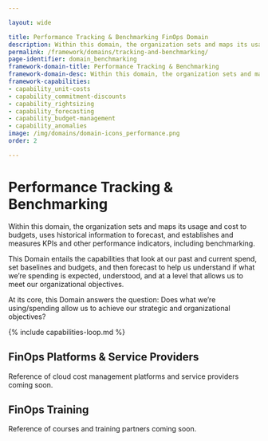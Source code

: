 ```yaml
---

layout: wide

title: Performance Tracking & Benchmarking FinOps Domain
description: Within this domain, the organization sets and maps its usage and cost to budgets, uses historical information to forecast, and establishes and measures KPIs and other performance indicators, including benchmarking.
permalink: /framework/domains/tracking-and-benchmarking/
page-identifier: domain_benchmarking
framework-domain-title: Performance Tracking & Benchmarking
framework-domain-desc: Within this domain, the organization sets and maps its usage and cost to budgets, uses historical information to forecast, and establishes and measures KPIs and other performance indicators, including benchmarking.
framework-capabilities:
- capability_unit-costs
- capability_commitment-discounts
- capability_rightsizing
- capability_forecasting
- capability_budget-management
- capability_anomalies
image: /img/domains/domain-icons_performance.png
order: 2

---
```


# Performance Tracking & Benchmarking

Within this domain, the organization sets and maps its usage and cost to budgets, uses historical information to forecast, and establishes and measures KPIs and other performance indicators, including benchmarking.

This Domain entails the capabilities that look at our past and current spend, set baselines and budgets, and then forecast to help us understand if what we’re spending is expected, understood, and at a level that allows us to meet our organizational objectives.

At its core, this Domain answers the question: Does what we’re using/spending allow us to achieve our strategic and organizational objectives?


{% include capabilities-loop.md %}


## FinOps Platforms & Service Providers

Reference of cloud cost management platforms and service providers coming soon.

## FinOps Training

Reference of courses and training partners coming soon.
